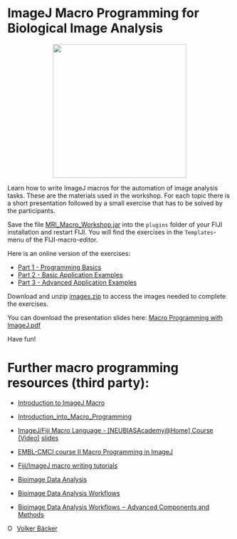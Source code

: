 # ImageJ Macro Programming for Biological Image Analysis
<p align="center"><img src='http://dev.mri.cnrs.fr/attachments/download/2381/macro.png' width='300'/></p>

Learn how to write ImageJ macros for the automation of image analysis tasks. These are the materials used in the workshop. For each topic there is a short presentation followed by a small exercise that has to be solved by the participants.

Save the file [MRI_Macro_Workshop.jar](https://github.com/MontpellierRessourcesImagerie/ij-macro-programming-workshop/releases/download/v1.0/MRI_Macro_Workshop.jar) into the ``plugins`` folder of your FIJI installation and restart FIJI. You will find the exercises in the ``Templates``-menu of the FIJI-macro-editor.

Here is an online version of the exercises:

- [Part 1 - Programming Basics](./part1.md)
- [Part 2 - Basic Application Examples](./part2.md)
- [Part 3 - Advanced Application Examples](./part3.md)

Download and unzip [images.zip](https://dev.mri.cnrs.fr/attachments/download/2591/images.zip) to access the images needed to complete the exercises.

You can download the presentation slides here: [Macro Programming with ImageJ.pdf](https://github.com/MontpellierRessourcesImagerie/ij-macro-programming-workshop/raw/master/Macro%20Programming%20with%20ImageJ.pdf)

Have fun!

# Further macro programming resources (third party):

- [Introduction to	ImageJ	Macro](https://indico.mpi-cbg.de/event/39/attachments/50/79/IA_Course_IJ_Macro_2017_booklet.pdf)
- [Introduction_into_Macro_Programming](https://imagej.net/Introduction_into_Macro_Programming)
- [ImageJ/Fiji Macro Language - [NEUBIASAcademy@Home] Course (Video)](https://www.youtube.com/watch?v=o8tfkdcd3DA) [slides](https://github.com/ahklemm/ImageJMacro_Introduction/blob/master/2020418_ImageJMacro.pdf)
- [EMBL-CMCI course II Macro Programming in ImageJ](http://nucpc92.ph.man.ac.uk/download2/MPHYS/imagej/docs/imagej_Maco_programming_in_ImageJ.pdf)
- [Fiji/ImageJ macro writing tutorials](http://imaging.biotech.cornell.edu/index.php/fiji-imagej-macro-writing-tutorials/)

- [Bioimage Data Analysis](https://analyticalscience.wiley.com/do/10.1002/was.00050003/full/bioimagedataanalysis.pdf)
- [Bioimage Data Analysis Workflows](https://link.springer.com/content/pdf/10.1007/978-3-030-22386-1.pdf?pdf=button)
- [Bioimage Data Analysis Workflows ‒ Advanced Components and Methods](https://link.springer.com/content/pdf/10.1007/978-3-030-76394-7.pdf?pdf=button)

<div itemscope itemtype="https://schema.org/Person"><a itemprop="sameAs" content="https://orcid.org/0000-0002-9129-6403" href="https://orcid.org/0000-0002-9129-6403" target="orcid.widget" rel="noopener noreferrer" style="vertical-align:top;"><img src="https://orcid.org/sites/default/files/images/orcid_16x16.png" style="width:1em;margin-right:.5em;" alt="ORCID iD icon">Volker Bäcker</a></div>
